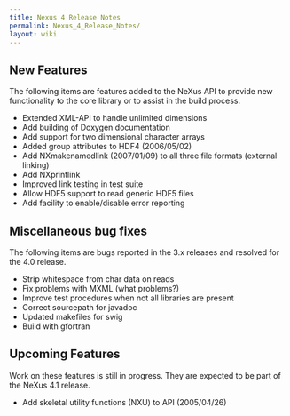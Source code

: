 ```yaml
---
title: Nexus 4 Release Notes
permalink: Nexus_4_Release_Notes/
layout: wiki
---
```


New Features
------------

The following items are features added to the NeXus API to provide new
functionality to the core library or to assist in the build process.

-   Extended XML-API to handle unlimited dimensions
-   Add building of Doxygen documentation
-   Add support for two dimensional character arrays
-   Added group attributes to HDF4 (2006/05/02)
-   Add NXmakenamedlink (2007/01/09) to all three file formats (external
    linking)
-   Add NXprintlink
-   Improved link testing in test suite
-   Allow HDF5 support to read generic HDF5 files
-   Add facility to enable/disable error reporting

Miscellaneous bug fixes
-----------------------

The following items are bugs reported in the 3.x releases and resolved
for the 4.0 release.

-   Strip whitespace from char data on reads
-   Fix problems with MXML (what problems?)
-   Improve test procedures when not all libraries are present
-   Correct sourcepath for javadoc
-   Updated makefiles for swig
-   Build with gfortran

Upcoming Features
-----------------

Work on these features is still in progress. They are expected to be
part of the NeXus 4.1 release.

-   Add skeletal utility functions (NXU) to API (2005/04/26)

